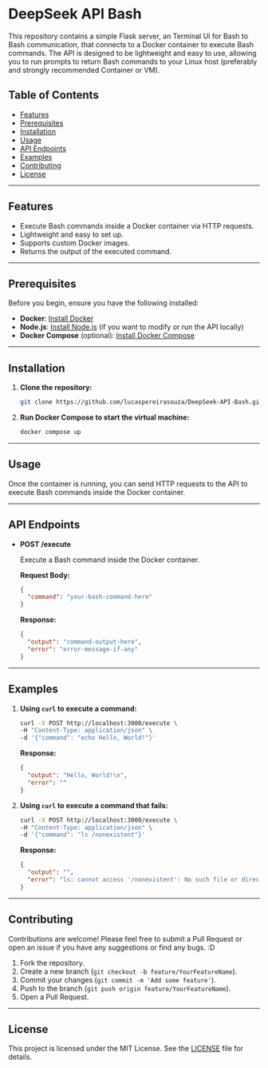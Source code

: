 
# DeepSeek API Bash

This repository contains a simple Flask server, an Terminal UI for Bash to Bash communication, that connects to a Docker container to execute Bash commands. The API is designed to be lightweight and easy to use, allowing you to run prompts to return Bash commands to your Linux host (preferably and strongly recommended Container or VM).

## Table of Contents

- [Features](#features)
- [Prerequisites](#prerequisites)
- [Installation](#installation)
- [Usage](#usage)
- [API Endpoints](#api-endpoints)
- [Examples](#examples)
- [Contributing](#contributing)
- [License](#license)

---

## Features <a id="features"></a>

- Execute Bash commands inside a Docker container via HTTP requests.
- Lightweight and easy to set up.
- Supports custom Docker images.
- Returns the output of the executed command.

---

## Prerequisites <a id="prerequisites"></a>

Before you begin, ensure you have the following installed:

- **Docker**: [Install Docker](https://docs.docker.com/get-docker/)
- **Node.js**: [Install Node.js](https://nodejs.org/) (if you want to modify or run the API locally)
- **Docker Compose** (optional): [Install Docker Compose](https://docs.docker.com/compose/install/)

---

## Installation <a id="installation"></a>

1. **Clone the repository:**

   ```bash
   git clone https://github.com/lucaspereirasouza/DeepSeek-API-Bash.git
   ```

2. **Run Docker Compose to start the virtual machine:**

   ```bash
   docker compose up
   ```

---

## Usage <a id="usage"></a>

Once the container is running, you can send HTTP requests to the API to execute Bash commands inside the Docker container.

---

## API Endpoints <a id="api-endpoints"></a>

- **POST /execute**

  Execute a Bash command inside the Docker container.

  **Request Body:**

  ```json
  {
    "command": "your-bash-command-here"
  }
  ```

  **Response:**

  ```json
  {
    "output": "command-output-here",
    "error": "error-message-if-any"
  }
  ```

---

## Examples <a id="examples"></a>

1. **Using `curl` to execute a command:**

   ```bash
   curl -X POST http://localhost:3000/execute \
   -H "Content-Type: application/json" \
   -d '{"command": "echo Hello, World!"}'
   ```

   **Response:**

   ```json
   {
     "output": "Hello, World!\n",
     "error": ""
   }
   ```

2. **Using `curl` to execute a command that fails:**

   ```bash
   curl -X POST http://localhost:3000/execute \
   -H "Content-Type: application/json" \
   -d '{"command": "ls /nonexistent"}'
   ```

   **Response:**

   ```json
   {
     "output": "",
     "error": "ls: cannot access '/nonexistent': No such file or directory\n"
   }
   ```

---

## Contributing <a id="contributing"></a>

Contributions are welcome! Please feel free to submit a Pull Request or open an issue if you have any suggestions or find any bugs. :D

1. Fork the repository.
2. Create a new branch (`git checkout -b feature/YourFeatureName`).
3. Commit your changes (`git commit -m 'Add some feature'`).
4. Push to the branch (`git push origin feature/YourFeatureName`).
5. Open a Pull Request.

---

## License <a id="license"></a>

This project is licensed under the MIT License. See the [LICENSE](LICENSE) file for details.
